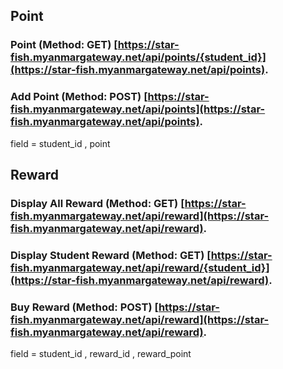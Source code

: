 ## Point
### Point (Method: GET) [https://star-fish.myanmargateway.net/api/points/{student_id}](https://star-fish.myanmargateway.net/api/points).


### Add Point (Method: POST)  [https://star-fish.myanmargateway.net/api/points](https://star-fish.myanmargateway.net/api/points).
field = student_id , point


## Reward
### Display All Reward (Method: GET) [https://star-fish.myanmargateway.net/api/reward](https://star-fish.myanmargateway.net/api/reward).

### Display Student Reward (Method: GET) [https://star-fish.myanmargateway.net/api/reward/{student_id}](https://star-fish.myanmargateway.net/api/reward).

### Buy Reward (Method: POST) [https://star-fish.myanmargateway.net/api/reward](https://star-fish.myanmargateway.net/api/reward).
field = student_id , reward_id , reward_point
